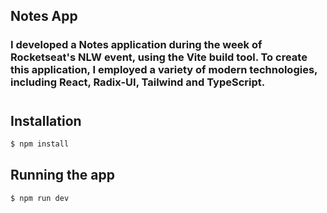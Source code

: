 ## Notes App

### I developed a Notes application during the week of Rocketseat's NLW event, using the Vite build tool. To create this application, I employed a variety of modern technologies, including React, Radix-UI, Tailwind and TypeScript.

#

## Installation

```bash
$ npm install
```

## Running the app

```bash
$ npm run dev
```
